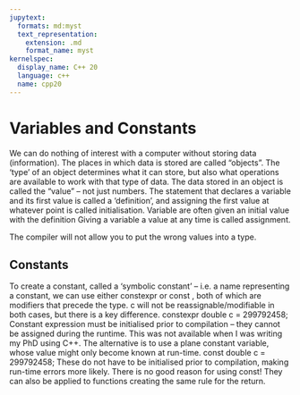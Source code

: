 ```yaml
---
jupytext:
  formats: md:myst
  text_representation:
    extension: .md
    format_name: myst
kernelspec:
  display_name: C++ 20
  language: c++
  name: cpp20
---
```


# Variables and Constants


We can do nothing of interest with a computer without storing data (information). The places in which data is stored are called “objects”.
The ‘type’ of an object determines what it can store, but also what operations are available to work with that type of data.
The data stored in an object is called the “value” – not just numbers.
The statement that declares a variable and its first value is called a ‘definition’, and assigning the first value at whatever point is called initialisation.
Variable are often given an initial value with the definition
Giving a variable a value at any time is called assignment. 

The compiler will not allow you to put the wrong values into a type.


## Constants

To create a constant, called a ‘symbolic constant’ – i.e. a name representing a constant, we can use either 
constexpr or const , both of which are modifiers that precede the type.
c will not be reassignable/modifiable in both cases, but there is a key difference.
constexpr double c = 299792458;
Constant expression must be initialised prior to compilation – they cannot be assigned during the runtime.
This was not available when I was writing my PhD using C++.
The alternative is to use a plane constant variable, whose value might only become known at run-time.
const double c = 299792458;
These do not have to be initialised prior to compilation, making run-time errors more likely. There is no good reason for using const!
They can also be applied to functions creating the same rule for the return.


